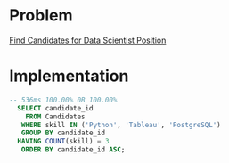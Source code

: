 # Problem

[Find Candidates for Data Scientist Position](https://leetcode.com/problems/find-candidates-for-data-scientist-position/)

# Implementation

```sql
-- 536ms 100.00% 0B 100.00%
  SELECT candidate_id 
    FROM Candidates
   WHERE skill IN ('Python', 'Tableau', 'PostgreSQL')
   GROUP BY candidate_id         
  HAVING COUNT(skill) = 3
   ORDER BY candidate_id ASC;       
```
